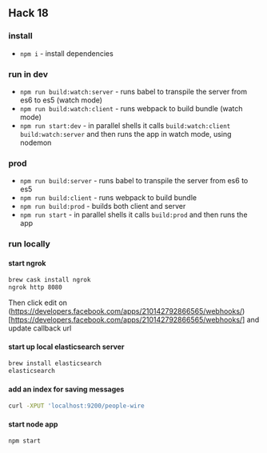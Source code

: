 ## Hack 18

### install

* `npm i` - install dependencies

### run in dev

* `npm run build:watch:server` - runs babel to transpile the server from es6 to es5 (watch mode)
* `npm run build:watch:client` - runs webpack to build bundle (watch mode)
* `npm run start:dev` - in parallel shells it calls `build:watch:client` `build:watch:server` and then runs the app in watch mode, using nodemon

### prod

* `npm run build:server` - runs babel to transpile the server from es6 to es5 
* `npm run build:client` - runs webpack to build bundle
* `npm run build:prod` - builds both client and server
* `npm run start` - in parallel shells it calls `build:prod` and then runs the app 

### run locally

#### start ngrok
```bash
brew cask install ngrok
ngrok http 8080
```

Then click edit on (https://developers.facebook.com/apps/210142792866565/webhooks/)[https://developers.facebook.com/apps/210142792866565/webhooks/] and update callback url

#### start up local elasticsearch server
```bash
brew install elasticsearch
elasticsearch
```

#### add an index for saving messages
```bash
curl -XPUT 'localhost:9200/people-wire
```

#### start node app
```bash
npm start
```